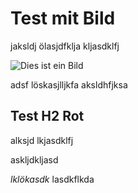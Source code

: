 # Test mit Bild

jaksldj
ölasjdfklja
kljasdklfj 


![Dies ist ein Bild](file://home/tci/Dokumente/Entwicklung/Python/simpleGUI2/images/imag-1.jpg)

adsf
löskasjlljkfa
aksldhfjksa

## Test H2 Rot
alksjd
lkjasdklfj

askljdkljasd

$lklökasd k$
lasdkflkda